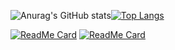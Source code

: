 
![Anurag's GitHub stats](https://github-readme-stats.vercel.app/api?username=ThiagoJv-pro&theme=midnight-purple&show_icons=true)[![Top Langs](https://github-readme-stats.vercel.app/api/top-langs/?username=ThiagoJv-pro&theme=midnight-purple&layout=compact)](https://github.com/anuraghazra/github-readme-stats)

[![ReadMe Card](https://github-readme-stats.vercel.app/api/pin/?username=ThiagoJv-pro&repo=FreeCodeCamp-Challenges&theme=midnight-purple)](https://github.com/ThiagoJv-pro/Software-Mobile-NPS)
[![ReadMe Card](https://github-readme-stats.vercel.app/api/pin/?username=ThiagoJv-pro&repo=Bnout-blog&theme=midnight-purple)](https://github.com/ThiagoJv-pro/Bnout-blog)


